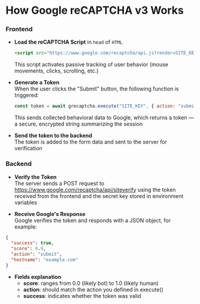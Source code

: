 # How Google reCAPTCHA v3 Works

### Frontend

- **Load the reCAPTCHA Script** in `head` of `HTML`

  ```html
  <script src="https://www.google.com/recaptcha/api.js?render=SITE_KEY"></script>
  ```

  This script activates passive tracking of user behavior (mouse movements, clicks, scrolling, etc.)

- **Generate a Token**  
  When the user clicks the "Submit" button, the following function is triggered:

  ```javascript
  const token = await grecaptcha.execute("SITE_KEY", { action: "submit" });
  ```

  This sends collected behavioral data to Google, which returns a token — a secure, encrypted string summarizing the session

- **Send the token to the backend**  
  The token is added to the form data and sent to the server for verification

### Backend

- **Verify the Token**  
  The server sends a POST request to https://www.google.com/recaptcha/api/siteverify using the token received from the frontend and the secret key stored in environment variables

- **Receive Google's Response**  
  Google verifies the token and responds with a JSON object, for example:

```json
{
  "success": true,
  "score": 0.9,
  "action": "submit",
  "hostname": "example.com"
}
```

- **Fields explanation**
  - **score**: ranges from 0.0 (likely bot) to 1.0 (likely human)
  - **action**: should match the action you defined in execute()
  - **success**: indicates whether the token was valid
